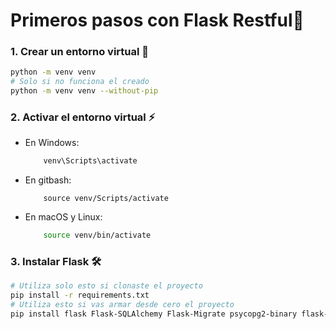 # Primeros pasos con Flask Restful🤖
### 1. Crear un entorno virtual 🐍

```bash
python -m venv venv
# Solo si no funciona el creado
python -m venv venv --without-pip
```

### 2. Activar el entorno virtual ⚡
- En Windows:
    ```bash
        venv\Scripts\activate
    ```
- En gitbash:
    ```
        source venv/Scripts/activate
    ```
- En macOS y Linux:
    ```bash
        source venv/bin/activate
    ```


### 3. Instalar Flask 🛠️

```bash
# Utiliza solo esto si clonaste el proyecto
pip install -r requirements.txt
# Utiliza esto si vas armar desde cero el proyecto
pip install flask Flask-SQLAlchemy Flask-Migrate psycopg2-binary flask-restful
```